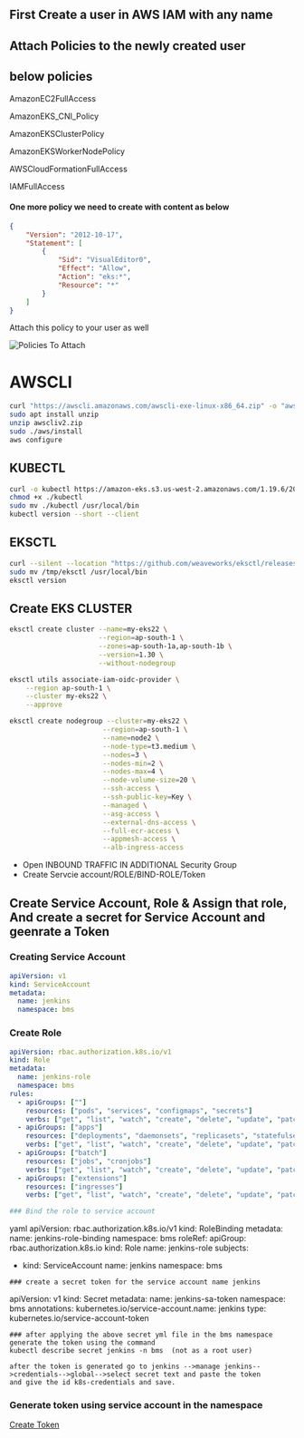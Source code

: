 ## First Create a user in AWS IAM with any name
## Attach Policies to the newly created user
## below policies
AmazonEC2FullAccess

AmazonEKS_CNI_Policy

AmazonEKSClusterPolicy	

AmazonEKSWorkerNodePolicy

AWSCloudFormationFullAccess

IAMFullAccess

#### One more policy we need to create with content as below
```json
{
    "Version": "2012-10-17",
    "Statement": [
        {
            "Sid": "VisualEditor0",
            "Effect": "Allow",
            "Action": "eks:*",
            "Resource": "*"
        }
    ]
}
```
Attach this policy to your user as well

![Policies To Attach](https://github.com/jaiswaladi246/EKS-Complete/blob/main/Policies.png)

# AWSCLI

```bash
curl "https://awscli.amazonaws.com/awscli-exe-linux-x86_64.zip" -o "awscliv2.zip"
sudo apt install unzip
unzip awscliv2.zip
sudo ./aws/install
aws configure
```

## KUBECTL

```bash
curl -o kubectl https://amazon-eks.s3.us-west-2.amazonaws.com/1.19.6/2021-01-05/bin/linux/amd64/kubectl
chmod +x ./kubectl
sudo mv ./kubectl /usr/local/bin
kubectl version --short --client
```

## EKSCTL

```bash
curl --silent --location "https://github.com/weaveworks/eksctl/releases/latest/download/eksctl_$(uname -s)_amd64.tar.gz" | tar xz -C /tmp
sudo mv /tmp/eksctl /usr/local/bin
eksctl version
```

## Create EKS CLUSTER

```bash
eksctl create cluster --name=my-eks22 \
                      --region=ap-south-1 \
                      --zones=ap-south-1a,ap-south-1b \
                      --version=1.30 \
                      --without-nodegroup

eksctl utils associate-iam-oidc-provider \
    --region ap-south-1 \
    --cluster my-eks22 \
    --approve

eksctl create nodegroup --cluster=my-eks22 \
                       --region=ap-south-1 \
                       --name=node2 \
                       --node-type=t3.medium \
                       --nodes=3 \
                       --nodes-min=2 \
                       --nodes-max=4 \
                       --node-volume-size=20 \
                       --ssh-access \
                       --ssh-public-key=Key \
                       --managed \
                       --asg-access \
                       --external-dns-access \
                       --full-ecr-access \
                       --appmesh-access \
                       --alb-ingress-access
```

* Open INBOUND TRAFFIC IN ADDITIONAL Security Group
* Create Servcie account/ROLE/BIND-ROLE/Token

## Create Service Account, Role & Assign that role, And create a secret for Service Account and geenrate a Token

### Creating Service Account


```yaml
apiVersion: v1
kind: ServiceAccount
metadata:
  name: jenkins
  namespace: bms

```

### Create Role 


```yaml
apiVersion: rbac.authorization.k8s.io/v1
kind: Role
metadata:
  name: jenkins-role
  namespace: bms
rules:
  - apiGroups: [""]
    resources: ["pods", "services", "configmaps", "secrets"]
    verbs: ["get", "list", "watch", "create", "delete", "update", "patch"]
  - apiGroups: ["apps"]
    resources: ["deployments", "daemonsets", "replicasets", "statefulsets"]
    verbs: ["get", "list", "watch", "create", "delete", "update", "patch"]
  - apiGroups: ["batch"]
    resources: ["jobs", "cronjobs"]
    verbs: ["get", "list", "watch", "create", "delete", "update", "patch"]
  - apiGroups: ["extensions"]
    resources: ["ingresses"]
    verbs: ["get", "list", "watch", "create", "delete", "update", "patch"]```

### Bind the role to service account


```
yaml
apiVersion: rbac.authorization.k8s.io/v1
kind: RoleBinding
metadata:
  name: jenkins-role-binding
  namespace: bms
roleRef:
  apiGroup: rbac.authorization.k8s.io
  kind: Role
  name: jenkins-role
subjects:
  - kind: ServiceAccount
    name: jenkins
    namespace: bms
```
### create a secret token for the service account name jenkins 
```
apiVersion: v1
kind: Secret
metadata:
  name: jenkins-sa-token
  namespace: bms
  annotations:
    kubernetes.io/service-account.name: jenkins
type: kubernetes.io/service-account-token
```
### after applying the above secret yml file in the bms namespace generate the token using the command
kubectl describe secret jenkins -n bms  (not as a root user)
```
```
after the token is generated go to jenkins -->manage jenkins-->credentials-->global-->select secret text and paste the token
and give the id k8s-credentials and save.
```
### Generate token using service account in the namespace

[Create Token](https://kubernetes.io/docs/reference/access-authn-authz/service-accounts-admin/#:~:text=To%20create%20a%20non%2Dexpiring,with%20that%20generated%20token%20data.)

